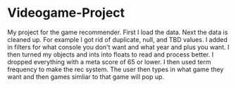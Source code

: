 # Videogame-Project
My project for the game recommender. 
First I load the data.
Next the data is cleaned up. 
For example I got rid of duplicate, null, and TBD values. 
I added in filters for what console you don't want and what year and plus you want.
I then turned my objects and ints into floats to read and process better.
I dropped everything with a meta score of 65 or lower. 
I then used term frequency to make the rec system. 
The user then types in what game they want and then games simliar to that game will pop up. 
